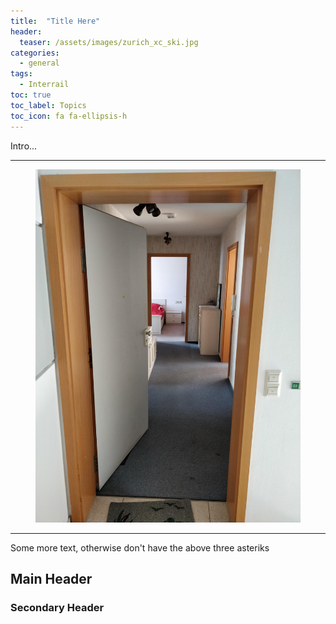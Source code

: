 ```yaml
---
title:  "Title Here"
header:
  teaser: /assets/images/zurich_xc_ski.jpg
categories:
  - general
tags:
  - Interrail
toc: true
toc_label: Topics
toc_icon: fa fa-ellipsis-h
---
```


Intro...

***

<figure class="align-center">
  <img src="/assets/images/interrail/leaving_apartment.jpg" alt="">
  <figcaption></figcaption>
</figure>

***

Some more text, otherwise don't have the above three asteriks

## Main Header

### Secondary Header


